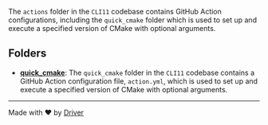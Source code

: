 <!--------------------------------------------------------------------------------->
<!-- IMPORTANT: This file is auto-generated by Driver (https://driver.ai). -------->
<!-- Manual edits may be overwritten on future commits. --------------------------->
<!--------------------------------------------------------------------------------->

The `actions` folder in the `CLI11` codebase contains GitHub Action configurations, including the `quick_cmake` folder which is used to set up and execute a specified version of CMake with optional arguments.

## Folders
- **[quick_cmake](quick_cmake/README.md)**: The `quick_cmake` folder in the `CLI11` codebase contains a GitHub Action configuration file, `action.yml`, which is used to set up and execute a specified version of CMake with optional arguments.


---
Made with ❤️ by [Driver](https://www.driver.ai/)